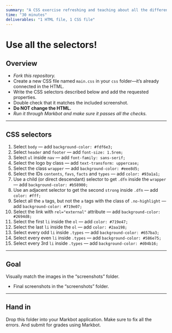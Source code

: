 ```yaml
---
summary: "A CSS exercise refreshing and teaching about all the different selectors."
time: "30 minutes"
deliverables: "1 HTML file, 1 CSS file"
---
```


# Use all the selectors!

## Overview

- *Fork this repository.*
- Create a new CSS file named `main.css` in your `css` folder—it’s already connected in the HTML.
- Write the CSS selectors described below and add the requested properties.
- Double check that it matches the included screenshot.
- **Do NOT change the HTML.**
- *Run it through Markbot and make sure it passes all the checks.*

---

## CSS selectors

1. Select `body`
  — add `background-color: #fdf6e3;`
2. Select `header` and `footer`
  — add `font-size: 1.5rem;`
3. Select `ul` inside `nav`
  — add `font-family: sans-serif;`
4. Select the logo by class
  — add `text-transform: uppercase;`
5. Select the class `wrapper`
  — add `background-color: #eee8d5;`
6. Select the IDs `contents`, `favs`, `facts` and `types`
  — add `color: #93a1a1;`
7. Use a child (or direct descendant) selector to get `.dfn` inside the `wrapper`
  — add `background-color: #b58900;`
8. Use an adjacent selector to get the second `strong` inside `.dfn`
  — add `color: #fff;`
9. Select all the `a` tags, but not the `a` tags with the class of `.no-highlight`
  — add `background-color: #719e07;`
10. Select the link with `rel="external"` attribute
  — add `background-color: #2694d8;`
11. Select the first `li` inside the `ol`
  — add `color: #719e47;`
12. Select the last `li` inside the `ol`
  — add `color: #2aa198;`
13. Select every odd `li` inside `.types`
  — add `background-color: #657ba3;`
14. Select every even `li` inside `.types`
  — add `background-color: #586e75;`
15. Select every 3rd `li` inside `.types`
  — add `background-color: #d04b16;`

---

## Goal

Visually match the images in the “screenshots” folder.

- Final screenshots in the “screenshots” folder.

---

## Hand in

Drop this folder into your Markbot application. Make sure to fix all the errors. And submit for grades using Markbot.
